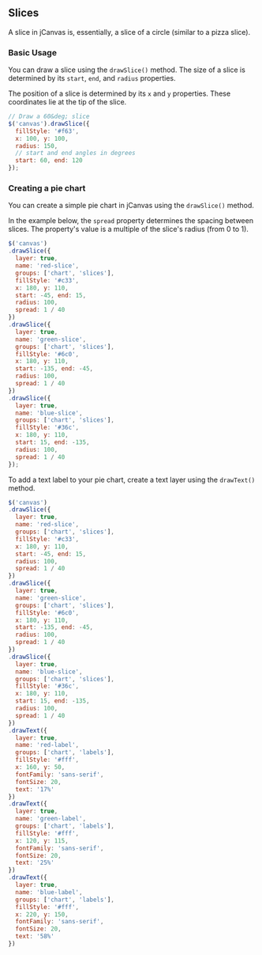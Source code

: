 ## Slices

A slice in jCanvas is, essentially, a slice of a circle (similar to a pizza slice).

### Basic Usage

You can draw a slice using the `drawSlice()` method. The size of a slice is determined by its `start`, `end`, and `radius` properties.

The position of a slice is determined by its `x` and `y` properties. These coordinates lie at the tip of the slice.

```javascript
// Draw a 60&deg; slice
$('canvas').drawSlice({
  fillStyle: '#f63',
  x: 100, y: 100,
  radius: 150,
  // start and end angles in degrees
  start: 60, end: 120
});
```

### Creating a pie chart

You can create a simple pie chart in jCanvas using the `drawSlice()` method.

In the example below, the `spread` property determines the spacing between slices. The property's value is a multiple of the slice's radius (from 0 to 1).

```javascript
$('canvas')
.drawSlice({
  layer: true,
  name: 'red-slice',
  groups: ['chart', 'slices'],
  fillStyle: '#c33',
  x: 180, y: 110,
  start: -45, end: 15,
  radius: 100,
  spread: 1 / 40
})
.drawSlice({
  layer: true,
  name: 'green-slice',
  groups: ['chart', 'slices'],
  fillStyle: '#6c0',
  x: 180, y: 110,
  start: -135, end: -45,
  radius: 100,
  spread: 1 / 40
})
.drawSlice({
  layer: true,
  name: 'blue-slice',
  groups: ['chart', 'slices'],
  fillStyle: '#36c',
  x: 180, y: 110,
  start: 15, end: -135,
  radius: 100,
  spread: 1 / 40
});
```

To add a text label to your pie chart, create a text layer using the `drawText()` method.

```javascript
$('canvas')
.drawSlice({
  layer: true,
  name: 'red-slice',
  groups: ['chart', 'slices'],
  fillStyle: '#c33',
  x: 180, y: 110,
  start: -45, end: 15,
  radius: 100,
  spread: 1 / 40
})
.drawSlice({
  layer: true,
  name: 'green-slice',
  groups: ['chart', 'slices'],
  fillStyle: '#6c0',
  x: 180, y: 110,
  start: -135, end: -45,
  radius: 100,
  spread: 1 / 40
})
.drawSlice({
  layer: true,
  name: 'blue-slice',
  groups: ['chart', 'slices'],
  fillStyle: '#36c',
  x: 180, y: 110,
  start: 15, end: -135,
  radius: 100,
  spread: 1 / 40
})
.drawText({
  layer: true,
  name: 'red-label',
  groups: ['chart', 'labels'],
  fillStyle: '#fff',
  x: 160, y: 50,
  fontFamily: 'sans-serif',
  fontSize: 20,
  text: '17%'
})
.drawText({
  layer: true,
  name: 'green-label',
  groups: ['chart', 'labels'],
  fillStyle: '#fff',
  x: 120, y: 115,
  fontFamily: 'sans-serif',
  fontSize: 20,
  text: '25%'
})
.drawText({
  layer: true,
  name: 'blue-label',
  groups: ['chart', 'labels'],
  fillStyle: '#fff',
  x: 220, y: 150,
  fontFamily: 'sans-serif',
  fontSize: 20,
  text: '58%'
})
```
